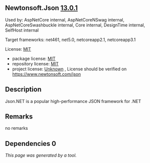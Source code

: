 Newtonsoft.Json [13.0.1](https://www.nuget.org/packages/Newtonsoft.Json/13.0.1)
--------------------

Used by: AspNetCore internal, AspNetCoreNSwag internal, AspNetCoreSwashbuckle internal, Core internal, DesignTime internal, SelfHost internal

Target frameworks: net461, net5.0, netcoreapp2.1, netcoreapp3.1

License: [MIT](../../../../licenses/mit) 

- package license: [MIT](https://licenses.nuget.org/MIT) 
- repository license: [MIT](https://github.com/JamesNK/Newtonsoft.Json) 
- project license: [Unknown](https://www.newtonsoft.com/json) , License should be verified on https://www.newtonsoft.com/json

Description
-----------
Json.NET is a popular high-performance JSON framework for .NET

Remarks
-----------
no remarks


Dependencies 0
-----------


*This page was generated by a tool.*